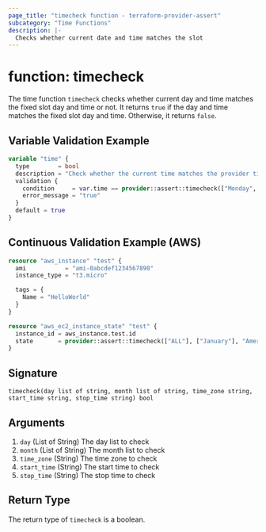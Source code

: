 ```yaml
---
page_title: "timecheck function - terraform-provider-assert"
subcategory: "Time Functions"
description: |-
  Checks whether current date and time matches the slot
---
```


# function: timecheck



The time function `timecheck` checks whether current day and time matches the fixed slot day and time or not. It returns `true` if the day and time matches the fixed slot day and time. Otherwise, it returns `false`.

## Variable Validation Example

```terraform
variable "time" {
  type        = bool
  description = "Check whether the current time matches the provider time slot"
  validation {
    condition     = var.time == provider::assert::timecheck(["Monday", "Tuesday", "Wednesday", "Thursday", "Friday"], ["ALL"], "America/New_York", "09:00", "17:00")
    error_message = "true"
  }
  default = true
}
```

## Continuous Validation Example (AWS)

```terraform
resource "aws_instance" "test" {
  ami           = "ami-0abcdef1234567890"
  instance_type = "t3.micro"

  tags = {
    Name = "HelloWorld"
  }
}

resource "aws_ec2_instance_state" "test" {
  instance_id = aws_instance.test.id
  state       = provider::assert::timecheck(["ALL"], ["January"], "America/New_York", "09:00", "17:00") ? "running" : "stopped"
}
```

## Signature

<!-- signature generated by tfplugindocs -->
```text
timecheck(day list of string, month list of string, time_zone string, start_time string, stop_time string) bool
```

## Arguments

<!-- arguments generated by tfplugindocs -->
1. `day` (List of String) The day list to check
1. `month` (List of String) The month list to check
1. `time_zone` (String) The time zone to check
1. `start_time` (String) The start time to check
1. `stop_time` (String) The stop time to check


## Return Type

The return type of `timecheck` is a boolean.
